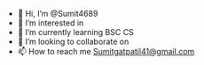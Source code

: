 - 👋 Hi, I’m @Sumit4689
- 👀 I’m interested in 
- 🌱 I’m currently learning BSC CS
- 💞️ I’m looking to collaborate on 
- 📫 How to reach me Sumitgatpatil41@gmail.com

<!---
Sumit4689/Sumit4689 is a ✨ special ✨ repository because its `README.md` (this file) appears on your GitHub profile.
You can click the Preview link to take a look at your changes.
--->
